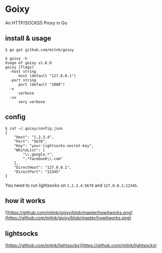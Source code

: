 # Goixy

An HTTP/SOCKS5 Proxy in Go

## install & usage

```
$ go get github.com/mitnk/goixy

$ goixy -h
Usage of goixy v1.6.0
goixy [flags]
  -host string
      host (default "127.0.0.1")
  -port string
      port (default "1080")
  -v
      verbose
  -vv
      very verbose
```

## config

```
$ cat ~/.goixy/config.json
{
    "Host": "1.2.3.4",
    "Port": "5678",
    "Key": "your-lightsocks-secret-key",
    "WhiteList": [
        "\\.google.*",
        ".*facebook\\.com"
    ],
    "DirectHost": "127.0.0.1",
    "DirectPort": "12345"
}
```

You need to run lightsocks on `1.2.3.4:5678` and `127.0.0.1:12345`.

## how it works

![https://github.com/mitnk/goixy/blob/master/howitworks.png](https://github.com/mitnk/goixy/blob/master/howitworks.png)

## lightsocks

[https://github.com/mitnk/lightsocks](https://github.com/mitnk/lightsocks)
